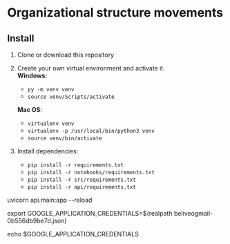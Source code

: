 # Organizational structure movements

## Install
1. Clone or download this repository
2. Create your own virtual environment and activate it.  
**Windows:**  
	* `py -m venv venv `  
	* `source venv/Scripts/activate`

	**Mac OS**:
	* `virtualenv venv`
	* `virtualenv -p /usr/local/bin/python3 venv`
	* `source venv/bin/activate`

3. Install dependencies: 
	* `pip install -r requirements.txt`
	* `pip install -r notebooks/requirements.txt`
	* `pip install -r src/requirements.txt`
	* `pip install -r api/requirements.txt`

uvicorn api.main:app --reload


export GOOGLE_APPLICATION_CREDENTIALS=$(realpath beliveogmail-0b556db9be7d.json)

echo $GOOGLE_APPLICATION_CREDENTIALS